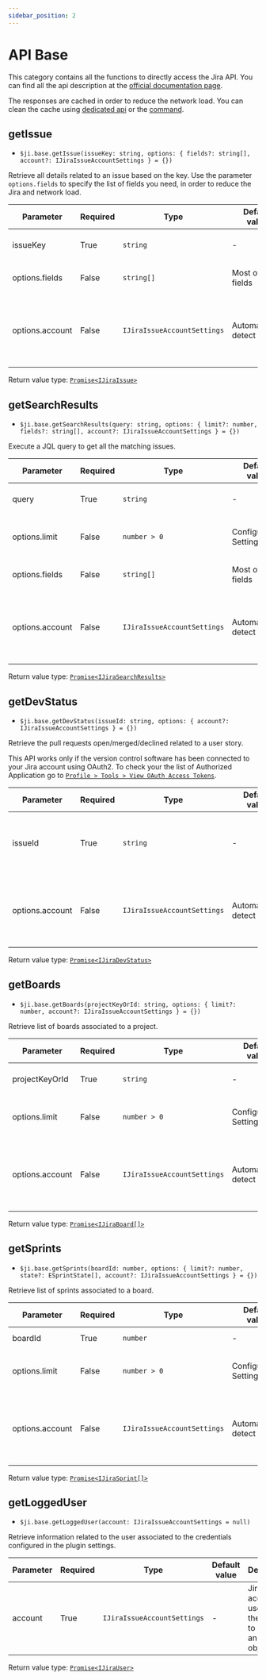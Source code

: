 ```yaml
---
sidebar_position: 2
---
```

# API Base

This category contains all the functions to directly access the Jira API. You can find all the api description at the [official documentation page](https://developer.atlassian.com/cloud/jira/platform/rest).

The responses are cached in order to reduce the network load. You can clean the cache using [dedicated api](/docs/api/api-util#clearCache) or the [command](/docs/components/commands#clear-cache).

## getIssue
- `$ji.base.getIssue(issueKey: string, options: { fields?: string[], account?: IJiraIssueAccountSettings } = {})`

Retrieve all details related to an issue based on the key. Use the parameter `options.fields` to specify the list of fields you need, in order to reduce the Jira and network load.

| Parameter | Required | Type | Default value | Description |
|-|-|-|-|-|
| issueKey | True | `string` | - | Id or Key of the issue to retrieve |
| options.fields | False | `string[]` | Most of the fields | List of fields to retrieve |
| options.account | False | `IJiraIssueAccountSettings` | Automatically detect | Jira account to use. Use the [util api](/docs/api/api-util) to retrieve an account object. |

Return value type: [`Promise<IJiraIssue>`](https://github.com/marc0l92/obsidian-jira-issue/blob/master/src/interfaces/issueInterfaces.ts#L3-L79)

## getSearchResults
- `$ji.base.getSearchResults(query: string, options: { limit?: number, fields?: string[], account?: IJiraIssueAccountSettings } = {})`

Execute a JQL query to get all the matching issues.

| Parameter | Required | Type | Default value | Description |
|-|-|-|-|-|
| query | True | `string` | - | JQL query to find the issues |
| options.limit | False | `number > 0` | Configured in Settings | Maximum number of issue to extract |
| options.fields | False | `string[]` | Most of the fields | List of fields to retrieve |
| options.account | False | `IJiraIssueAccountSettings` | Automatically detect | Jira account to use. Use the [util api](/docs/api/api-util) to retrieve an account object. |

Return value type: [`Promise<IJiraSearchResults>`](https://github.com/marc0l92/obsidian-jira-issue/blob/master/src/interfaces/issueInterfaces.ts#L107-L113)

## getDevStatus
- `$ji.base.getDevStatus(issueId: string, options: { account?: IJiraIssueAccountSettings } = {})`

Retrieve the pull requests open/merged/declined related to a user story.

This API works only if the version control software has been connected to your Jira account using OAuth2.
To check your the list of Authorized Application go to [`Profile > Tools > View OAuth Access Tokens`](https://community.atlassian.com/t5/Jira-questions/Where-does-JIRA-s-Authorized-Application-s-list-information/qaq-p/602471).

| Parameter | Required | Type | Default value | Description |
|-|-|-|-|-|
| issueId | True | `string` | - | Issue ID. The id can be found using the [getIssue](/docs/api/api-base#getIssue) API. |
| options.account | False | `IJiraIssueAccountSettings` | Automatically detect | Jira account to use. Use the [util api](/docs/api/api-util) to retrieve an account object. |

Return value type: [`Promise<IJiraDevStatus>`](https://github.com/marc0l92/obsidian-jira-issue/blob/master/src/interfaces/issueInterfaces.ts#L163-L202)

## getBoards
- `$ji.base.getBoards(projectKeyOrId: string, options: { limit?: number, account?: IJiraIssueAccountSettings } = {})`

Retrieve list of boards associated to a project.

| Parameter | Required | Type | Default value | Description |
|-|-|-|-|-|
| projectKeyOrId | True | `string` | - | Project key or numeric id |
| options.limit | False | `number > 0` | Configured in Settings | Maximum number of boards to extract |
| options.account | False | `IJiraIssueAccountSettings` | Automatically detect | Jira account to use. Use the [util api](/docs/api/api-util) to retrieve an account object. |

Return value type: [`Promise<IJiraBoard[]>`](https://github.com/marc0l92/obsidian-jira-issue/blob/master/src/interfaces/issueInterfaces.ts#L204-L208)

## getSprints
- `$ji.base.getSprints(boardId: number, options: { limit?: number, state?: ESprintState[], account?: IJiraIssueAccountSettings } = {})`

Retrieve list of sprints associated to a board.

| Parameter | Required | Type | Default value | Description |
|-|-|-|-|-|
| boardId | True | `number` | - | Board numeric id |
| options.limit | False | `number > 0` | Configured in Settings | Maximum number of sprints to extract |
| options.account | False | `IJiraIssueAccountSettings` | Automatically detect | Jira account to use. Use the [util api](/docs/api/api-util) to retrieve an account object. |

Return value type: [`Promise<IJiraSprint[]>`](https://github.com/marc0l92/obsidian-jira-issue/blob/master/src/interfaces/issueInterfaces.ts#L210-L220)

## getLoggedUser
- `$ji.base.getLoggedUser(account: IJiraIssueAccountSettings = null)`

Retrieve information related to the user associated to the credentials configured in the plugin settings.

| Parameter | Required | Type | Default value | Description |
|-|-|-|-|-|
| account | True | `IJiraIssueAccountSettings` | - | Jira account to use. Use the [util api](/docs/api/api-util) to retrieve an account object. |

Return value type: [`Promise<IJiraUser>`](https://github.com/marc0l92/obsidian-jira-issue/blob/master/src/interfaces/issueInterfaces.ts#L93-L105)
